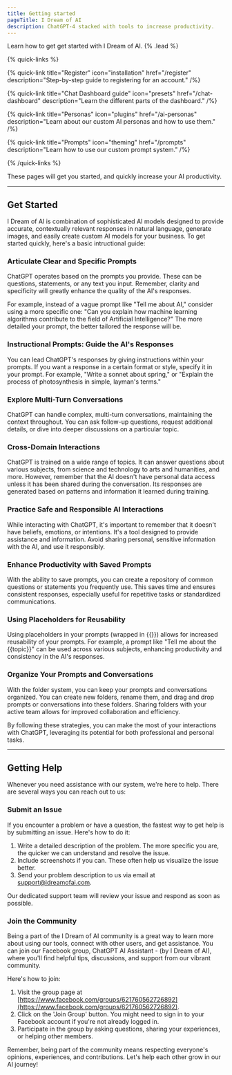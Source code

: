 ```yaml
---
title: Getting started
pageTitle: I Dream of AI
description: ChatGPT-4 stacked with tools to increase productivity.
---
```


Learn how to get get started with I Dream of AI. {% .lead %}

{% quick-links %}

{% quick-link title="Register" icon="installation" href="/register" description="Step-by-step guide to registering for an account." /%}

{% quick-link title="Chat Dashboard guide" icon="presets" href="/chat-dashboard" description="Learn the different parts of the dashboard." /%}

{% quick-link title="Personas" icon="plugins" href="/ai-personas" description="Learn about our custom AI personas and how to use them." /%}

{% quick-link title="Prompts" icon="theming" href="/prompts" description="Learn how to use our custom prompt system." /%}

{% /quick-links %}

These pages will get you started, and quickly increase your AI productivity.

---

## **Get Started**


I Dream of AI is combination of sophisticated AI models designed to provide accurate, contextually relevant responses in natural language, generate images, and easily create custom AI models for your business. To get started quickly, here's a basic intructional guide:

### **Articulate Clear and Specific Prompts**

ChatGPT operates based on the prompts you provide. These can be questions, statements, or any text you input. Remember, clarity and specificity will greatly enhance the quality of the AI's responses.

For example, instead of a vague prompt like "Tell me about AI," consider using a more specific one: "Can you explain how machine learning algorithms contribute to the field of Artificial Intelligence?" The more detailed your prompt, the better tailored the response will be.

### **Instructional Prompts: Guide the AI's Responses**

You can lead ChatGPT's responses by giving instructions within your prompts. If you want a response in a certain format or style, specify it in your prompt. For example, "Write a sonnet about spring," or "Explain the process of photosynthesis in simple, layman's terms."

### **Explore Multi-Turn Conversations**

ChatGPT can handle complex, multi-turn conversations, maintaining the context throughout. You can ask follow-up questions, request additional details, or dive into deeper discussions on a particular topic.

### **Cross-Domain Interactions**

ChatGPT is trained on a wide range of topics. It can answer questions about various subjects, from science and technology to arts and humanities, and more. However, remember that the AI doesn't have personal data access unless it has been shared during the conversation. Its responses are generated based on patterns and information it learned during training.

### **Practice Safe and Responsible AI Interactions**

While interacting with ChatGPT, it's important to remember that it doesn't have beliefs, emotions, or intentions. It's a tool designed to provide assistance and information. Avoid sharing personal, sensitive information with the AI, and use it responsibly.

### **Enhance Productivity with Saved Prompts**

With the ability to save prompts, you can create a repository of common questions or statements you frequently use. This saves time and ensures consistent responses, especially useful for repetitive tasks or standardized communications.

### **Using Placeholders for Reusability**

Using placeholders in your prompts (wrapped in {{}}) allows for increased reusability of your prompts. For example, a prompt like "Tell me about the {{topic}}" can be used across various subjects, enhancing productivity and consistency in the AI's responses.

### **Organize Your Prompts and Conversations**

With the folder system, you can keep your prompts and conversations organized. You can create new folders, rename them, and drag and drop prompts or conversations into these folders. Sharing folders with your active team allows for improved collaboration and efficiency.

By following these strategies, you can make the most of your interactions with ChatGPT, leveraging its potential for both professional and personal tasks.


---

## **Getting Help**

Whenever you need assistance with our system, we're here to help. There are several ways you can reach out to us:

### **Submit an Issue**

If you encounter a problem or have a question, the fastest way to get help is by submitting an issue. Here's how to do it:

1. Write a detailed description of the problem. The more specific you are, the quicker we can understand and resolve the issue.
2. Include screenshots if you can. These often help us visualize the issue better.
3. Send your problem description to us via email at [support@idreamofai.com](mailto:support@idreamofai.com).

Our dedicated support team will review your issue and respond as soon as possible.

### **Join the Community**

Being a part of the I Dream of AI community is a great way to learn more about using our tools, connect with other users, and get assistance. You can join our Facebook group, ChatGPT AI Assistant - (by I Dream of AI), where you'll find helpful tips, discussions, and support from our vibrant community.

Here's how to join:

1. Visit the group page at [https://www.facebook.com/groups/621760562726892](https://www.facebook.com/groups/621760562726892).
2. Click on the 'Join Group' button. You might need to sign in to your Facebook account if you're not already logged in.
3. Participate in the group by asking questions, sharing your experiences, or helping other members.

Remember, being part of the community means respecting everyone's opinions, experiences, and contributions. Let's help each other grow in our AI journey!